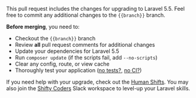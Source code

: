 This pull request includes the changes for upgrading to Laravel 5.5. Feel free to commit any additional changes to the `{{branch}}` branch.

**Before merging**, you need to:

- Checkout the `{{branch}}` branch
- Review **all** pull request comments for additional changes
- Update your dependencies for Laravel 5.5
- Run `composer update` (if the scripts fail, add `--no-scripts`)
- Clear any config, route, or view cache
- Thoroughly test your application ([no tests?](https://laravelshift.com/laravel-test-generator), [no CI?](https://laravelshift.com/ci-generator))

If you need help with your upgrade, check out the [Human Shifts](https://laravelshift.com/human-shifts). You may also join the [Shifty Coders](https://laravelshift.com/shifty-coders) Slack workspace to level-up your Laravel skills.
